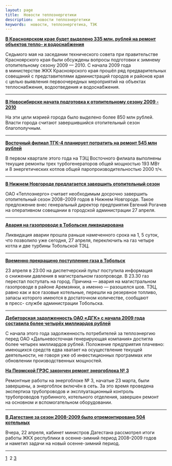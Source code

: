 ```yaml
---
layout: page
title:  Новости теплоэнергетики
description:  новости теплоэнергетики
keywords:  новости, теплоэнергетика, ТЭК
---
```


[ **В Красноярском крае будет выделено 335 млн. рублей на ремонт объектов
тепло- и водоснабжения**](/news/070509_1.shtml)

Седьмого мая на заседании технического совета при правительстве Красноярского
края были обсуждены вопросы подготовки к зимнему отопительному сезону 2009 —
2010. С начала 2009 года в министерстве ЖКХ Красноярского края прошёл ряд
предварительных совещаний с представителями администраций городов и районов
края с целью выявления первоочередных мероприятий на объектах теплоснабжения,
водоотведения и водоснабжения.

* * *

[ **В Новосибирске начата подготовка к отопительному сезону 2009 -
2010**](/news/300409_2.shtml)

На эти цели мэрией города было выделено более 850 млн рублей. Власти города
считают завершившийся отопительный сезон благополучным.

* * *

[ **Восточный филиал ТГК-4 планирует потратить на ремонт 545 млн
рублей**](/news/300409_1.shtml)

В первом квартале этого года на ТЭЦ Восточного филиала выполнены текущие
ремонты трех турбогенераторов общей мощностью 193 МВт и 8 энергетических
котлов общей паропроизводительностью 2000 т/ч.

* * *

[ **В Нижнем Новгороде предлагается завершить отопительный
сезон**](/news/270409_2.shtml)

ОАО «Теплоэнерго» считает необходимым досрочно завершить отопительный сезон
2008–2009 годов в Нижнем Новгороде. Такое предложение внес генеральный
директор предприятия Евгений Рогачев на оперативном совещании в городской
администрации 27 апреля.

* * *

[ **Авария на газопроводе в Тобольске
ликвидирована**](/news/270409_1.shtml)

Ликвидация аварии прошла раньше намеченного срока на 1, 5 суток, что позволило
уже сегодня, 27 апреля, переключить на газ четыре котла и две турбины
Тобольской ТЭЦ.

* * *

[ **Временно прекращено поступление газа в
Тобольск**](/news/250409_1.shtml)

23 апреля в 23:00 на диспетчерский пульт поступила информация о снижении
давления в магистральном газопроводе. В 23.30 газ перестал поступать на город.
Причина — авария на магистральном газопроводе в районе Аремзянки, а именно —
разошелся шов. ТЭЦ, равно как и все газовые котельные, перешли на резервное
топливо, запасы которого имеются в достаточном количестве, сообщают в пресс-
службе администрации Тобольска.

* * *

[ **Дебиторская задолженность ОАО «ДГК» с начала 2009 года составила более
четырёх миллиардов рублей**](/news/240409_1.shtml)

С начала этого года задолженность потребителей за теплоэнергию перед ОАО
«Дальневосточная генерирующая компания» достигла более четырех миллиардов
рублей. Положение предприятия плачевно: имеющихся средств едва хватает на
осуществление текущей деятельности, не говоря уже об инвестиционных программах
или обновлении производственных мощностей.

[ **На Пермской ГРЭС закончен ремонт энергоблока №
3**](/news/230409_3.shtml)

Ремонтные работы на энергоблоке № 3, начатые 23 марта, были завершены, а
энергоблок включён в сеть. За это время проведена экспертиза трубопроводов и
эксплуатационный контроль трубопроводов турбинного, котельного отделения,
завершен ремонт на основном и вспомогательном оборудовании.

* * *

[ **В Дагестане за сезон 2008-2009 было отремонтировано 504
котельных**](/news/230409_2.shtml)

Вчера, 22 апреля, кабинет министров Дагестана рассмотрел итоги работы ЖКХ
республики в осенне-зимний период 2008–2009 годов и наметил задачи на новый
осенне-зимний период.

* * *

[1](/news.shtml)  2
[3](/news/news230409.shtml)


